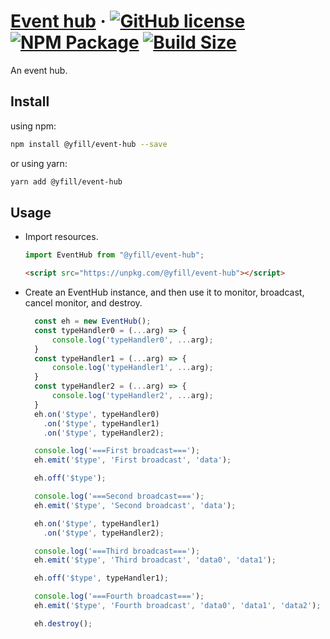 # [Event hub](https://yfill.cn/event-hub) &middot; [![GitHub license][mit]][mit-url] [![NPM Package][npm]][npm-url] [![Build Size][build-size]][build-size-url]

An event hub.

## Install

using npm:
```sh
npm install @yfill/event-hub --save
```
or using yarn:
```sh
yarn add @yfill/event-hub
```

## Usage

* Import resources.

  ```js
  import EventHub from "@yfill/event-hub";
  ```

  ```html
  <script src="https://unpkg.com/@yfill/event-hub"></script>
  ```

* Create an EventHub instance, and then use it to monitor, broadcast, cancel monitor, and destroy.

  ```js
	const eh = new EventHub();
	const typeHandler0 = (...arg) => {
		console.log('typeHandler0', ...arg);
	}
	const typeHandler1 = (...arg) => {
		console.log('typeHandler1', ...arg);
	}
	const typeHandler2 = (...arg) => {
		console.log('typeHandler2', ...arg);
	}
	eh.on('$type', typeHandler0)
	  .on('$type', typeHandler1)
	  .on('$type', typeHandler2);

	console.log('===First broadcast===');
	eh.emit('$type', 'First broadcast', 'data');

	eh.off('$type');

	console.log('===Second broadcast===');
	eh.emit('$type', 'Second broadcast', 'data');

	eh.on('$type', typeHandler1)
	  .on('$type', typeHandler2);

	console.log('===Third broadcast===');
	eh.emit('$type', 'Third broadcast', 'data0', 'data1');

	eh.off('$type', typeHandler1);

	console.log('===Fourth broadcast===');
	eh.emit('$type', 'Fourth broadcast', 'data0', 'data1', 'data2');

	eh.destroy();
  ```
	
[mit]:https://img.shields.io/badge/license-MIT-blue.svg
[mit-url]:https://github.com/Yfill/event-hub/blob/main/LICENSE
[npm]: https://img.shields.io/npm/v/@yfill/event-hub.svg
[npm-url]: https://www.npmjs.com/package/@yfill/event-hub
[build-size]: https://badgen.net/bundlephobia/minzip/@yfill/event-hub
[build-size-url]: https://bundlephobia.com/result?p=@yfill/event-hub
